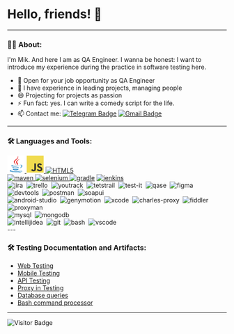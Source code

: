 <!--
**Dmtrdnv/Dmtrdnv** is a ✨ _special_ ✨ repository because its `README.md` (this file) appears on your GitHub profile.

Here are some ideas to get you started:

- 🔭 I’m currently working on ...
- 🌱 I’m currently learning ...
- 👯 I’m looking to collaborate on ...
- 🤔 I’m looking for help with ...
- 💬 Ask me about ...
- 📫 How to reach me: ...
- 😄 Pronouns: ...
- ⚡ Fun fact: ...
-->
# Hello, friends! 👋
---
### 👨‍💻 About:

I'm Mik. And here I am as QA Engineer. I wanna be honest: I want to introduce my experience during the practice in software testing here.
- 🌱 Open for your job opportunity as QA Engineer 
- 👯 I have experience in leading projects, managing people
- 😄 Projecting for projects as passion
- ⚡ Fun fact: yes. I can write a comedy script for the life. 
- 📫 Contact me: [![Telegram Badge](https://img.shields.io/badge/-@Lalagenty-blue?style=flat&logo=Telegram&logoColor=white)](https://t.me/Lalagenty/) [![Gmail Badge](https://img.shields.io/badge/-mail-red?style=flat&logo=Gmail&logoColor=white)](mailto:dmitrirdnv@gmail.com)

---

### 🛠️ Languages and Tools:
<div>
  <a href="https://www.java.com" target="_blank" rel="noreferrer"> <img src="https://raw.githubusercontent.com/devicons/devicon/master/icons/java/java-original.svg" title="java" alt="java" width="40" height="40"/>
  <a href="https://developer.mozilla.org/en-US/docs/Web/JavaScript" target="_blank" rel="noreferrer"> <img src="https://raw.githubusercontent.com/devicons/devicon/master/icons/javascript/javascript-original.svg" title="javascript" alt="javascript" width="40" height="40"/>
  <a href="https://en.wikipedia.org/wiki/HTML5" target="_blank"><img src="https://upload.wikimedia.org/wikipedia/commons/thumb/6/61/HTML5_logo_and_wordmark.svg/512px-HTML5_logo_and_wordmark.svg.png" title="HTML5" alt="HTML5" width="40" height="40"/></a>  
</div>

<div>
  <a href="https://en.wikipedia.org/wiki/Apache_Maven" target="_blank" rel="noreferrer"> <img src="https://upload.wikimedia.org/wikipedia/commons/thumb/5/52/Apache_Maven_logo.svg/1200px-Apache_Maven_logo.svg.png" title="maven" alt="maven" width="40" height="40"/>
  <a href="https://en.wikipedia.org/wiki/Selenium" target="_blank" rel="noreferrer"> <img src="https://seeklogo.com/images/S/selenium-logo-A1B53CEFB0-seeklogo.com.png" title="selenium" alt="selenium" width="40" height="40"/>
  <a href="https://en.wikipedia.org/wiki/Gradle" target="_blank" rel="noreferrer"> <img src="https://www.svgrepo.com/show/353831/gradle.svg" title="gradle" alt="gradle" width="40" height="40"/></a>
  <a href="https://www.jenkins.io"> <img src="https://www.vectorlogo.zone/logos/jenkins/jenkins-icon.svg" title="jenkins" alt="jenkins" width="40" height="40"/> </a>
</div>

<div>
  <img src="https://cdn.jsdelivr.net/gh/devicons/devicon/icons/jira/jira-original.svg" title="jira" alt="jira" width="40" height="40"/>&nbsp
  <img src="https://www.vectorlogo.zone/logos/trello/trello-tile.svg" title="trello" alt="trello" width="40" height="40"/>&nbsp
  <img src="https://upload.wikimedia.org/wikipedia/commons/thumb/8/8d/YouTrack_Icon.svg/1024px-YouTrack_Icon.svg.png?20200803082248" title="youtrack" alt="youtrack" width="40" height="40"/>&nbsp
  <img src="https://codahosted.io/packs/21236/unversioned/assets/LOGO/ba1091c59bab89cd2fd0f289622731fe16113d7b00905abe64759c313a4b73b76c1b0426076ed76cb74752234c734131df46992d5b8b48fc13e264240e4f7119f736cfeb64df36ded54b5cbf6198b9cadedf18dd0cac5c7dbcd16e6336c29363cd1292ba" title="testrail" alt="tetstrail" width="40" height="40"/>&nbsp
  <img src="https://docs.testit.software/images/testit_logo_icon.png" title="test-it" alt="test-it" width="40" height="40"/>&nbsp
  <img src="https://luna1.co/eb0187.png" title="qase" alt="qase" width="40" height="40"/>&nbsp
  <img src="https://cdn.jsdelivr.net/gh/devicons/devicon/icons/figma/figma-original.svg" title="figma" alt="figma" width="40" height="40"/>&nbsp
</div>
 
 <div>
  <img src="https://d33wubrfki0l68.cloudfront.net/38b5c953a4667366685d55db55d057c86db1fc54/a0fdc/static/acae6b24d940347661ca901ea07f47c1/chrome-dev-logo-icon.png" title="devtools" alt="devtools" width="40" height="40"/>&nbsp
  <img src="https://uxwing.com/wp-content/themes/uxwing/download/brands-and-social-media/postman-icon.png" title="postman" alt="postman" width="40" height="40"/>&nbsp
  <img src="https://encrypted-tbn0.gstatic.com/images?q=tbn:ANd9GcRfw1pK2pYdkETsWUKvoomJSnZv3IU9alDjg2FTvngaVASc80wsLqauLfM293l0pK3EkWE&usqp=CAU" title="soapui" alt="soapui" width="40" height="40"/>&nbsp
</div>

<div>
  <img src="https://cdn.jsdelivr.net/gh/devicons/devicon/icons/androidstudio/androidstudio-original.svg" title="android-studio" alt="android-studio" width="40" height="40"/>&nbsp
  <img src="https://icons.iconarchive.com/icons/papirus-team/papirus-apps/512/genymotion-icon.png" title="genymotion" alt="genymotion" width="40" height="40"/>&nbsp
  <img src="https://cdn.jsdelivr.net/gh/devicons/devicon/icons/xcode/xcode-original.svg" title="xcode" alt="xcode" width="40" height="40"/>&nbsp
  <img src="https://cdn.icon-icons.com/icons2/3053/PNG/512/charles_proxy_macos_bigsur_icon_190302.png" title="charles-proxy" alt="charles-proxy" width="40" height="40"/>&nbsp
  <img src="https://www.megaleechers.com/storage/Fiddler-Everywhere-Icon.png" title="fiddler" alt="fiddler" width="40" height="40"/>&nbsp
  <img src="https://pbs.twimg.com/profile_images/1589614420766126080/slAIVDtr_400x400.jpg" title="proxyman" alt="proxyman" width="40" height="40"/>&nbsp
</div>

<div>
  <img src="https://cdn.jsdelivr.net/gh/devicons/devicon/icons/mysql/mysql-original.svg" title="mysql" alt="mysql" width="40" height="40"/>&nbsp
  <img src="https://cdn.jsdelivr.net/gh/devicons/devicon/icons/mongodb/mongodb-original.svg" title="mongodb" alt="mongodb" width="40" height="40"/>&nbsp
</div>

<div>
  <img src="https://upload.wikimedia.org/wikipedia/commons/thumb/9/9c/IntelliJ_IDEA_Icon.svg/512px-IntelliJ_IDEA_Icon.svg.png?20200803071016" title="intellijidea" alt="intellijidea" width="40" height="40"/>&nbsp
  <img src="https://cdn.jsdelivr.net/gh/devicons/devicon/icons/git/git-original.svg" title="git" alt="git" width="40" height="40"/>&nbsp
  <img src="https://upload.wikimedia.org/wikipedia/commons/thumb/4/4b/Bash_Logo_Colored.svg/1024px-Bash_Logo_Colored.svg.png?20180723054350" title="bash" alt="bash" width="40" height="40"/>&nbsp
  <img src="https://cdn.jsdelivr.net/gh/devicons/devicon/icons/vscode/vscode-original.svg" title="vscode" alt="vscode" width="40" height="40"/>&nbsp
  
</div>
---

### 🛠️ Testing Documentation and Artifacts:

- <a href="https://github.com/Dmtrdnv/webTesting" title="webtesting" alt="webtesting"> Web Testing </a>
- <a href="https://github.com/Dmtrdnv/mobileTesting" title="mobiletesting" alt="mobiletesting">Mobile Testing </a>
- <a href="https://github.com/Dmtrdnv/apiTesting" title="apitesting" alt="apitesting">API Testing </a>
- <a href="https://github.com/Dmtrdnv/proxyInTesting" title="proxytesting" alt="proxytesting">Proxy in Testing </a>
- <a href="https://github.com/Dmtrdnv/mysqlQueries" title="databasequery" alt="databasequery">Database queries </a>
- <a href="https://github.com/Dmtrdnv/bash" title="bash" alt="bash">Bash command processor </a>

---
 
![Visitor Badge](https://visitor-badge.laobi.icu/badge?page_id=Dmtrdnv)